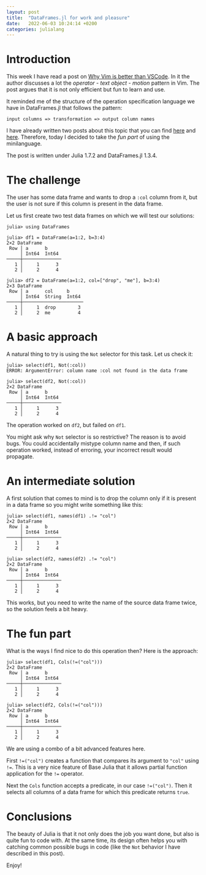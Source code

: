 ```yaml
---
layout: post
title:  "DataFrames.jl for work and pleasure"
date:   2022-06-03 10:24:14 +0200
categories: julialang
---
```


# Introduction

This week I have read a post on [Why Vim is better than VSCode][vim].
In it the author discusses a lot the *operator - text object - motion*
pattern in Vim. The post argues that it is not only efficient but fun to
learn and use.

It reminded me of the structure of the operation specification language
we have in DataFrames.jl that follows the pattern:
```
input columns => transformation => output column names
```

I have already written two posts about this topic that you can find
[here][p1] and [here][p2]. Therefore, today I decided to take the
*fun part* of using the minilanguage.

The post is written under Julia 1.7.2 and DataFrames.jl 1.3.4.

# The challenge

The user has some data frame and wants to drop a `:col` column from it,
but the user is not sure if this column is present in the data frame.

Let us first create two test data frames on which we will test our solutions:

```
julia> using DataFrames

julia> df1 = DataFrame(a=1:2, b=3:4)
2×2 DataFrame
 Row │ a      b
     │ Int64  Int64
─────┼──────────────
   1 │     1      3
   2 │     2      4

julia> df2 = DataFrame(a=1:2, col=["drop", "me"], b=3:4)
2×3 DataFrame
 Row │ a      col     b
     │ Int64  String  Int64
─────┼──────────────────────
   1 │     1  drop        3
   2 │     2  me          4
```

# A basic approach

A natural thing to try is using the `Not` selector for this task. Let us
check it:

```
julia> select(df1, Not(:col))
ERROR: ArgumentError: column name :col not found in the data frame

julia> select(df2, Not(:col))
2×2 DataFrame
 Row │ a      b
     │ Int64  Int64
─────┼──────────────
   1 │     1      3
   2 │     2      4
```

The operation worked on `df2`, but failed on `df1`.

You might ask why `Not` selector is so restrictive? The reason is to avoid bugs.
You could accidentally mistype column name and then, if such operation worked,
instead of erroring, your incorrect result would propagate.

# An intermediate solution

A first solution that comes to mind is to drop the column only if it is present
in a data frame so you might write something like this:

```
julia> select(df1, names(df1) .!= "col")
2×2 DataFrame
 Row │ a      b
     │ Int64  Int64
─────┼──────────────
   1 │     1      3
   2 │     2      4

julia> select(df2, names(df2) .!= "col")
2×2 DataFrame
 Row │ a      b
     │ Int64  Int64
─────┼──────────────
   1 │     1      3
   2 │     2      4
```

This works, but you need to write the name of the source data frame twice,
so the solution feels a bit heavy.

# The fun part

What is the ways I find nice to do this operation then? Here is the approach:

```
julia> select(df1, Cols(!=("col")))
2×2 DataFrame
 Row │ a      b
     │ Int64  Int64
─────┼──────────────
   1 │     1      3
   2 │     2      4

julia> select(df2, Cols(!=("col")))
2×2 DataFrame
 Row │ a      b
     │ Int64  Int64
─────┼──────────────
   1 │     1      3
   2 │     2      4
```

We are using a combo of a bit advanced features here.

First `!=("col")` creates a function that compares its argument to `"col"` using
`!=`. This is a very nice feature of Base Julia that it allows partial function
application for the `!=` operator.

Next the `Cols` function accepts a predicate, in our case `!=("col")`. Then it
selects all columns of a data frame for which this predicate returns `true`.

# Conclusions

The beauty of Julia is that it not only does the job you want done, but also is
quite fun to code with. At the same time, its design often helps you with
catching common possible bugs in code (like the `Not` behavior I have described
in this post).

Enjoy!

[vim]: https://sean-warman.medium.com/why-vim-is-better-than-vscode-d09e2355eb37
[p1]: https://bkamins.github.io/julialang/2022/05/06/minilanguage.html
[p2]: https://bkamins.github.io/julialang/2020/12/24/minilanguage.html
